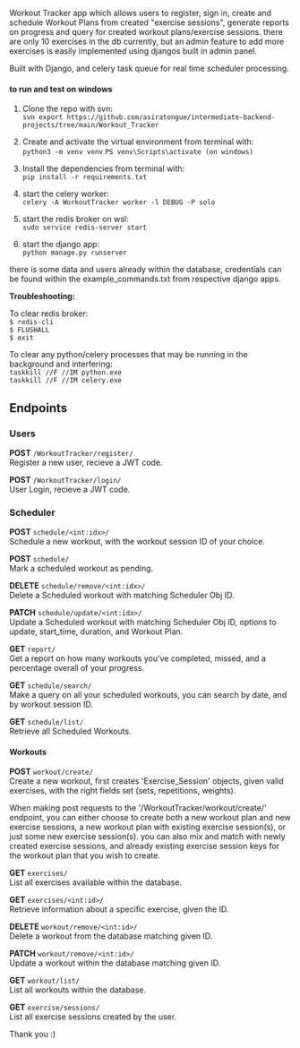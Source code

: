 Workout Tracker app which allows users to register, sign in, create and schedule Workout Plans from created "exercise sessions", generate reports on progress and query for created workout plans/exercise sessions.
there are only 10 exercises in the db currently, but an admin feature to add more exercises is easily implemented using djangos built in admin panel. 

Built with Django, and celery task queue for real time scheduler processing.

#### **to run and test on windows** 

1) Clone the repo with svn:  
   `svn export https://github.com/asiratongue/intermediate-backend-projects/tree/main/Workout_Tracker`

2) Create and activate the virtual environment from terminal with:  
`python3 -m venv venv` 
`PS venv\Scripts\activate (on windows)`

3) Install the dependencies from terminal with:  
`pip install -r requirements.txt`

4) start the celery worker:  
`celery -A WorkoutTracker worker -l DEBUG -P solo`

5) start the redis broker on wsl:  
`sudo service redis-server start`

6) start the django app:  
`python manage.py runserver`


there is some data and users already within the database, credentials can be found within the example_commands.txt from respective django apps.

**Troubleshooting:**  


To clear redis broker:  
`$ redis-cli`  
`$ FLUSHALL`  
`$ exit`  

To clear any python/celery processes that may be running in the background and interfering:  
`taskkill //F //IM python.exe`  
`taskkill //F //IM celery.exe`

## **Endpoints**


### **Users**

**POST** `/WorkoutTracker/register/`   
Register a new user, recieve a JWT code.

**POST** `/WorkoutTracker/login/`   
User Login, recieve a JWT code.


### **Scheduler**

**POST** `schedule/<int:idx>/`   
Schedule a new workout, with the workout session ID of your choice.

**POST** `schedule/`  
Mark a scheduled workout as pending.

**DELETE** `schedule/remove/<int:idx>/`  
Delete a Scheduled workout with matching Scheduler Obj ID.

**PATCH** `schedule/update/<int:idx>/`  
Update a Scheduled workout with matching Scheduler Obj ID, options to update, start_time, duration, and Workout Plan.

**GET** `report/`  
Get a report on how many workouts you've completed, missed, and a percentage overall of your progress.

**GET** `schedule/search/`  
Make a query on all your scheduled workouts, you can search by date, and by workout session ID.

**GET** `schedule/list/`  
Retrieve all Scheduled Workouts.


#### **Workouts**

**POST** `workout/create/`  
Create a new workout, first creates 'Exercise_Session' objects, given valid exercises, with the right fields set (sets, repetitions, weights).

When making post requests to the '/WorkoutTracker/workout/create/' endpoint, you can either choose to create both a new workout plan and new exercise sessions, a new workout plan with existing exercise session(s), or just some new exercise session(s).
you can also mix and match with newly created exercise sessions, and already existing exercise session keys for the workout plan that you wish to create.

 
**GET** `exercises/`  
List all exercises available within the database.

**GET** `exercises/<int:id>/`  
Retrieve information about a specific exercise, given the ID.

**DELETE** `workout/remove/<int:id>/`  
Delete a workout from the database matching given ID.

**PATCH** `workout/remove/<int:id>/`  
Update a workout within the database matching given ID.

**GET** `workout/list/`  
List all workouts within the database.

**GET** `exercise/sessions/`  
List all exercise sessions created by the user.


Thank you :)
